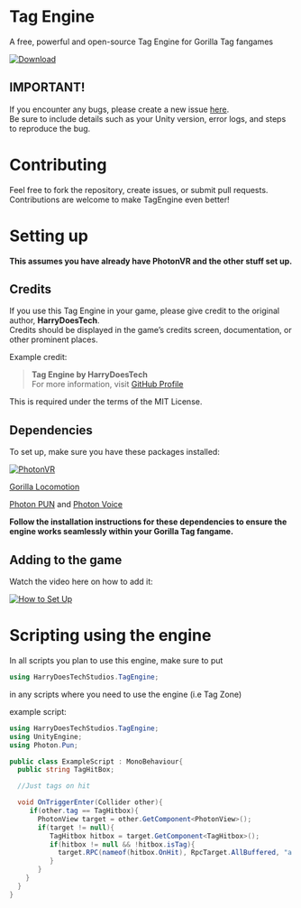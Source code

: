 # Tag Engine

A free, powerful and open-source Tag Engine for Gorilla Tag fangames

[![Download](https://img.shields.io/badge/Download-blue.svg)](https://github.com/harrydoestechonyt/tag-engine/releases)

## IMPORTANT!
If you encounter any bugs, please create a new issue [here](https://github.com/harrydoestechonyt/tag-engine/issues/new).  
Be sure to include details such as your Unity version, error logs, and steps to reproduce the bug.



# Contributing

Feel free to fork the repository, create issues, or submit pull requests. Contributions are welcome to make TagEngine even better!

# Setting up

**This assumes you have already have PhotonVR and the other stuff set up.**

## Credits

If you use this Tag Engine in your game, please give credit to the original author, **HarryDoesTech**.  
Credits should be displayed in the game’s credits screen, documentation, or other prominent places.

Example credit:
> **Tag Engine by HarryDoesTech**  
> For more information, visit [GitHub Profile](https://github.com/harrydoestechonyt)

This is required under the terms of the MIT License.


## Dependencies
To set up, make sure you have these packages installed:

[![PhotonVR](https://github.com/fchb1239/PhotonVR/blob/main/Visuals/SmallerText.png)](https://github.com/fchb1239/PhotonVR/releases)

[Gorilla Locomotion](https://github.com/Another-Axiom/GorillaLocomotion/blob/main/GorillaLocomotion.unitypackage)

[Photon PUN](https://assetstore.unity.com/packages/tools/network/pun-2-free-119922?srsltid=AfmBOoroqdAGQOi15SQeyHhB87O4HQ0Q4JMXaO3-MDkTOPz6KYk7m06P) and
[Photon Voice](https://assetstore.unity.com/packages/tools/audio/photon-voice-2-130518)

**Follow the installation instructions for these dependencies to ensure the engine works seamlessly within your Gorilla Tag fangame.**

## Adding to the game

Watch the video here on how to add it:

[![How to Set Up](https://img.youtube.com/vi/x2COQWejvJY/0.jpg)](https://youtu.be/x2COQWejvJY)




# Scripting using the engine

In all scripts you plan to use this engine, make sure to put

```cs
using HarryDoesTechStudios.TagEngine;
```

in any scripts where you need to use the engine (i.e Tag Zone)

example script:
```cs
using HarryDoesTechStudios.TagEngine;
using UnityEngine;
using Photon.Pun;

public class ExampleScript : MonoBehaviour{
  public string TagHitBox;

  //Just tags on hit

  void OnTriggerEnter(Collider other){
     if(other.tag == TagHitbox){
       PhotonView target = other.GetComponent<PhotonView>();
       if(target != null){
          TagHitbox hitbox = target.GetComponent<TagHitbox>();
          if(hitbox != null && !hitbox.isTag){
            target.RPC(nameof(hitbox.OnHit), RpcTarget.AllBuffered, "a tag zone.");
          }
       }
    }
  }
}
```
